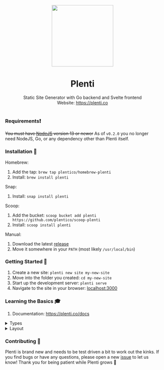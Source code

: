 <div align="center"><img src="https://plenti.co/assets/perry.png" width="200" /></div>
<h1 align="center">
  Plenti
</h1>
<div align="center">Static Site Generator with Go backend and Svelte frontend</div>
<div align="center">Website: <a href="https://plenti.co">https://plenti.co</a></div>
<br />

### Requirements:exclamation:
~~You must have [NodeJS](https://nodejs.org/) version 13 or newer~~ As of `v0.2.0` you no longer need NodeJS, Go, or any dependency other than Plenti itself.

### Installation :floppy_disk:

Homebrew:
1. Add the tap: `brew tap plentico/homebrew-plenti`
2. Install: `brew install plenti`

Snap:
1. Install: `snap install plenti`

Scoop:
1. Add the bucket: `scoop bucket add plenti https://github.com/plentico/scoop-plenti`
2. Install: `scoop install plenti`

Manual:
1. Download the latest [release](https://github.com/plentico/plenti/releases)
2. Move it somewhere in your `PATH` (most likely `/usr/local/bin`)

### Getting Started :rocket:
1. Create a new site: `plenti new site my-new-site`
2. Move into the folder you created: `cd my-new-site`
3. Start up the development server: `plenti serve`
4. Navigate to the site in your browser: [localhost:3000](http://localhost:3000)


### Learning the Basics 🎓
1. Documentation: https://plenti.co/docs

<details>
<summary>Types</summary>

### Types
The `content/` folder in a project is where all your data lives (in JSON format). This is typically divided into multiple subfolders that define your _types_. Types are just a way to group content of a similar structure. Individual files inside a type are very flexible, in fact you can define any field schema you'd like and there are no required keys. Even though files may be grouped together as a type, they can actually have variability between them in terms of their field structure - just make sure you account for this in your corresponding `layout/content/` files!

**Single file types**: Anything that appears at the first level within the content folder is a type. This can include single files such as `index.json` and `404.json`, which are also types, but only have a one-off data source. You can define your own single file types this way if you'd like.

**Blueprints**: There is an optional, special named file that goes inside your individual type folders named `_blueprint.json`. This defines the default field schema for that specific type. The _keys_ of the blueprint correspond to field names used in the content files and the _values_ tell the kind of field that is being used. **TODO**: Currently the blueprint doesn't do much and there is no list of standardized _values_, but in the future this will be fleshed out and it will aid in generating scaffoling and tying into the cms (see https://github.com/plentico/plenti/issues/15).

**Paths**: The endpoint nodes for your pages (of whatever Type) will be defined by your data source. By default this corresponds to the structure of folders and files in your `content/` folder, for example:

- `content/index.json` = `https://example.com/`
- `content/blog/post1.json` = `https://example.com/blog/post1`
- `content/events/event1.json` = `https://example.com/events/event1`

You can overide the default path structure in the site's configuration file (`plenti.json`). For example if you had a Type called `pages` and you wanted it to appear at the top level of the site and not in the format `https://example.com/pages/page1`, you could add the following to `plenti.json`:

```json
"types": {
  "pages": "/:filename"
}
```
This would allow a content file located at `content/pages/page1.json` to appear in the following format: `https://example.com/page1`. 

You can use any custom key that you define in your content source, e.g. `:title`, `:date`, etc in your path, for example:
```json
"types": {
  "blog": "/blog/:field(author)/:field(title)"
}
```

If you want to have a content source without a path (no node endpoint that site visitors can access), simply delete the corresponding svelte template in `layout/content/`. You can do this automatically use the "endpoint" flag when creating a new type, for example: `plenti new type YOUR_TYPE --endpoint=false`

</details>

<details>
<summary>Layout</summary>

### Layout
All the templating is done in "disappearing" JS component framework called [Svelte](https://svelte.dev/). Svelte offers a simplified syntax and creates a welcoming developer experience for folks coming directly from an HTML/CSS background. It also offers some performance benefits over similar frameworks since it doesn't require a virtual dom and its runtime is rather small.

**layout/global/html.svelte**: This file is important and changing its name will break your app. You could also potentially break your routing if you're not careful with `<svelte:component this={route} {...node.fields} {allNodes} />`. Once you're aware of those two things, this file shouldn't be too scary and is meant for you to customize.

**layout/content/**: Files that live in this folder correspond directly to the Types defined in your content source. For example if you have blog Type (`content/blog/post-whatever.json`) you would create a corresponding template at `layout/content/blog.svelte`. One template should be used per Type and it will feed many content files to create individual nodes (endpoints).

The rest of the structure is really up to you. We try to create logical default folders, such as `layout/components/`for reusable widgets and `layout/scripts/` for helper functions, but feel free to completely change these and make the structure your own.


</details>

### Contributing :purple_heart:
Plenti is brand new and needs to be test driven a bit to work out the kinks. If you find bugs or have any questions, please open a new [issue](https://github.com/plentico/plenti/issues) to let us know! Thank you for being patient while Plenti grows :seedling:
